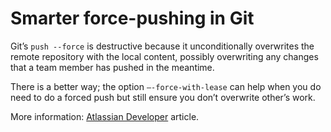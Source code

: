 # Smarter force-pushing in Git

Git’s `push --force` is destructive because it unconditionally overwrites the remote repository with the local content, possibly overwriting any changes that a team member has pushed in the meantime. 

There is a better way; the option `–-force-with-lease` can help when you do need to do a forced push but still ensure you don’t overwrite other’s work.

More information: [Atlassian Developer](https://blog.developer.atlassian.com/force-with-lease/) article.
